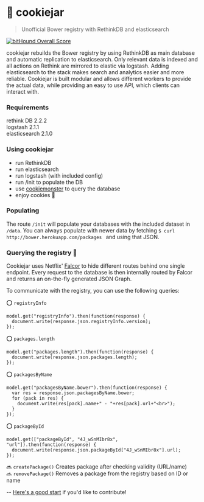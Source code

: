 # 🍪 cookiejar
> Unofficial Bower registry with RethinkDB and elasticsearch   

[![bitHound Overall Score](https://www.bithound.io/github/BenMann/cookiejar/badges/score.svg)](https://www.bithound.io/github/BenMann/cookiejar)   

cookiejar rebuilds the Bower registry by using RethinkDB as main database and automatic replication to elasticsearch. Only relevant data is indexed and all actions on Rethink are mirrored to elastic via logstash.
Adding elasticsearch to the stack makes search and analytics easier and more reliable. Cookiejar is built modular and allows different workers to provide the actual data, while
providing an easy to use API, which clients can interact with.

### Requirements
rethink DB 2.2.2   
logstash 2.1.1   
elasticsearch 2.1.0   

### Using cookiejar
- run RethinkDB
- run elasticsearch
- run logstash (with included config)
- run /init to populate the DB
- use [cookiemonster](https://github.com/BenMann/cookiemonster) to query the database
- enjoy cookies 🍪

### Populating
The route `/init` will populate your databases with the included dataset in `/data`. You can always populate with newer data by fetching `$ curl http://bower.herokuapp.com/packages
` and using that JSON.

### Querying the registry :mag_right: 
Cookiejar uses Netflix' [Falcor](https://github.com/Netflix/falcor) to hide different routes behind one single endpoint. Every request to the database is then internally routed by Falcor and returns an on-the-fly generated JSON Graph.

To communicate with the registry, you can use the following queries:   

:o: `registryInfo`  
```
model.get("registryInfo").then(function(response) {
  document.write(response.json.registryInfo.version);
});
```

:o: `packages.length`   
```
model.get("packages.length").then(function(response) {
  document.write(response.json.packages.length);
});
```

:o: `packagesByName`  
```
model.get("packagesByName.bower").then(function(response) {
  var res = response.json.packagesByName.bower;
  for (pack in res) {
    document.write(res[pack].name+" - "+res[pack].url+"<br>");
  }       
});
```

:o: `packageById`   
```
model.get(["packageById", "4J_wSnMIbr8x", "url"]).then(function(response) {
  document.write(response.json.packageById["4J_wSnMIbr8x"].url);
});
```


:soon: `createPackage()` Creates package after checking validity (URL/name)   
:soon: `removePackage()`  Removes a package from the registry based on ID or name
   
--
[Here's a good start](https://www.bithound.io/github/BenMann/cookiejar/master/techdebt) if you'd like to contribute!
